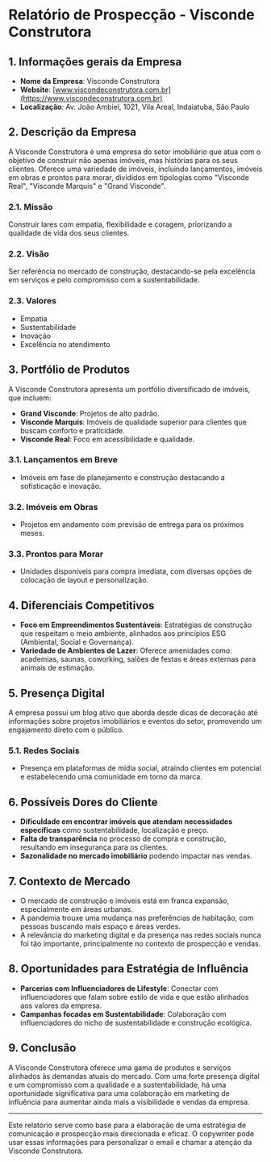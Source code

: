 # Relatório de Prospecção - Visconde Construtora

## 1. Informações gerais da Empresa
- **Nome da Empresa**: Visconde Construtora
- **Website**: [www.viscondeconstrutora.com.br](https://www.viscondeconstrutora.com.br)
- **Localização**: Av. João Ambiel, 1021, Vila Areal, Indaiatuba, São Paulo

## 2. Descrição da Empresa
A Visconde Construtora é uma empresa do setor imobiliário que atua com o objetivo de construir não apenas imóveis, mas histórias para os seus clientes. Oferece uma variedade de imóveis, incluindo lançamentos, imóveis em obras e prontos para morar, divididos em tipologias como "Visconde Real", "Visconde Marquis" e "Grand Visconde". 

### 2.1. Missão
Construir lares com empatia, flexibilidade e coragem, priorizando a qualidade de vida dos seus clientes.

### 2.2. Visão
Ser referência no mercado de construção, destacando-se pela excelência em serviços e pelo compromisso com a sustentabilidade.

### 2.3. Valores
- Empatia
- Sustentabilidade
- Inovação
- Excelência no atendimento

## 3. Portfólio de Produtos
A Visconde Construtora apresenta um portfólio diversificado de imóveis, que incluem:
- **Grand Visconde**: Projetos de alto padrão.
- **Visconde Marquis**: Imóveis de qualidade superior para clientes que buscam conforto e praticidade.
- **Visconde Real**: Foco em acessibilidade e qualidade.

### 3.1. Lançamentos em Breve
- Imóveis em fase de planejamento e construção destacando a sofisticação e inovação.

### 3.2. Imóveis em Obras
- Projetos em andamento com previsão de entrega para os próximos meses.

### 3.3. Prontos para Morar
- Unidades disponíveis para compra imediata, com diversas opções de colocação de layout e personalização.

## 4. Diferenciais Competitivos
- **Foco em Empreendimentos Sustentáveis**: Estratégias de construção que respeitam o meio ambiente, alinhados aos princípios ESG (Ambiental, Social e Governança).
- **Variedade de Ambientes de Lazer**: Oferece amenidades como: academias, saunas, coworking, salões de festas e áreas externas para animais de estimação.

## 5. Presença Digital
A empresa possui um blog ativo que aborda desde dicas de decoração até informações sobre projetos imobiliários e eventos do setor, promovendo um engajamento direto com o público.

### 5.1. Redes Sociais
- Presença em plataformas de mídia social, atraindo clientes em potencial e estabelecendo uma comunidade em torno da marca.

## 6. Possíveis Dores do Cliente
- **Dificuldade em encontrar imóveis que atendam necessidades específicas** como sustentabilidade, localização e preço.
- **Falta de transparência** no processo de compra e construção, resultando em insegurança para os clientes.
- **Sazonalidade no mercado imobiliário** podendo impactar nas vendas.

## 7. Contexto de Mercado
- O mercado de construção e imóveis está em franca expansão, especialmente em áreas urbanas.
- A pandemia trouxe uma mudança nas preferências de habitação, com pessoas buscando mais espaço e áreas verdes.
- A relevância do marketing digital e da presença nas redes sociais nunca foi tão importante, principalmente no contexto de prospecção e vendas.

## 8. Oportunidades para Estratégia de Influência
- **Parcerias com Influenciadores de Lifestyle**: Conectar com influenciadores que falam sobre estilo de vida e que estão alinhados aos valores da empresa.
- **Campanhas focadas em Sustentabilidade**: Colaboração com influenciadores do nicho de sustentabilidade e construção ecológica.

## 9. Conclusão
A Visconde Construtora oferece uma gama de produtos e serviços alinhados às demandas atuais do mercado. Com uma forte presença digital e um compromisso com a qualidade e a sustentabilidade, há uma oportunidade significativa para uma colaboração em marketing de influência para aumentar ainda mais a visibilidade e vendas da empresa.

---

Este relatório serve como base para a elaboração de uma estratégia de comunicação e prospecção mais direcionada e eficaz. O copywriter pode usar essas informações para personalizar o email e chamar a atenção da Visconde Construtora.